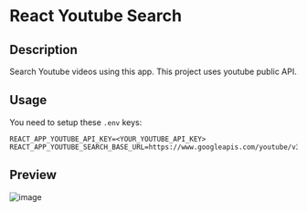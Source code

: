 # React Youtube Search

## Description
Search Youtube videos using this app.
This project uses youtube public API.

## Usage

You need to setup these `.env` keys:
```
REACT_APP_YOUTUBE_API_KEY=<YOUR_YOUTUBE_API_KEY>
REACT_APP_YOUTUBE_SEARCH_BASE_URL=https://www.googleapis.com/youtube/v3
```

## Preview

![image](https://user-images.githubusercontent.com/87252241/178164869-90fc34f6-6e89-47c6-bcd0-5e4f1940e9e0.png)
